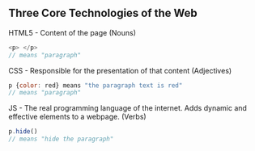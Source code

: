 
## Three Core Technologies of the Web

HTML5 - Content of the page (Nouns)
```javascript
<p> </p>
// means "paragraph"
```

CSS - Responsible for the presentation of that content (Adjectives)
```javascript
p {color: red} means "the paragraph text is red"
// means "paragraph"
```

JS - The real programming language of the internet. Adds dynamic and effective elements to a webpage. (Verbs)
```javascript
p.hide()
// means "hide the paragraph"
```

